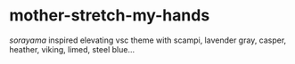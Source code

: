 # mother-stretch-my-hands
*sorayama* inspired elevating vsc theme with scampi,  lavender gray, casper, heather, viking, limed, steel blue...
